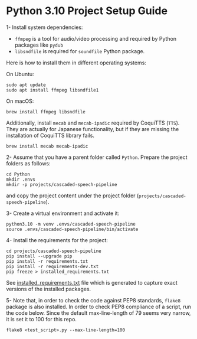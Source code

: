 # Python 3.10 Project Setup Guide

1- Install system dependencies:

- `ffmpeg` is a tool for audio/video processing and required by Python packages like `pydub`
- `libsndfile` is required for `soundfile` Python package.

Here is how to install them in different operating systems:

On Ubuntu:
```
sudo apt update
sudo apt install ffmpeg libsndfile1
```
On macOS:
```
brew install ffmpeg libsndfile
```

Additionally, install `mecab` and `mecab-ipadic` required by CoquiTTS (`TTS`). They are actually 
for Japanese functionality, but if they are missing the installation of CoquiTTS library fails.
```
brew install mecab mecab-ipadic
```

2- Assume that you have a parent folder called `Python`. Prepare the project folders as follows: 
```
cd Python
mkdir .envs
mkdir -p projects/cascaded-speech-pipeline
```
and copy the project content under the project folder (`projects/cascaded-speech-pipeline`).

3- Create a virtual environment and activate it:
```
python3.10 -m venv .envs/cascaded-speech-pipeline
source .envs/cascaded-speech-pipeline/bin/activate
```

4- Install the requirements for the project:
```
cd projects/cascaded-speech-pipeline
pip install --upgrade pip
pip install -r requirements.txt
pip install -r requirements-dev.txt
pip freeze > installed_requirements.txt
```

See [installed_requirements.txt](./installed_requirements.txt) file which is generated to 
capture exact versions of the installed packages.

5- Note that, in order to check the code against PEP8 standards, `flake8` package is also installed.
In order to check PEP8 compliance of a script, run the code below. Since the default 
max-line-length of 79 seems very narrow, it is set it to 100 for this repo.
```
flake8 <test_script>.py --max-line-length=100
```

